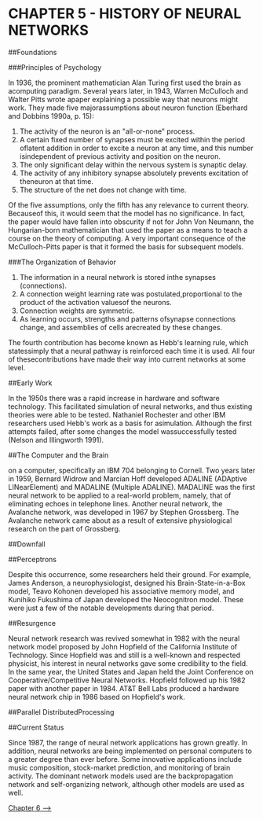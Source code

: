 # CHAPTER 5 - HISTORY OF NEURAL NETWORKS

##Foundations

###Principles of Psychology

In 1936, the prominent mathematician Alan Turing first used the brain as acomputing paradigm.  Several years later, in 1943, Warren McCulloch and Walter Pitts wrote apaper explaining a possible way that neurons might work.  They made five majorassumptions about neuron function (Eberhard and Dobbins 1990a, p. 15):

1. The activity of the neuron is an "all-or-none" process.
2. A certain fixed number of synapses must be excited within the period oflatent addition in order to excite a neuron at any time, and this number isindependent of previous activity and position on the neuron.
3. The only significant delay within the nervous system is synaptic delay.
4. The activity of any inhibitory synapse absolutely prevents excitation of theneuron at that time.
5. The structure of the net does not change with time.

Of the five assumptions, only the fifth has any relevance to current theory.  Becauseof this, it would seem that the model has no significance.  In fact, the paper would have fallen into obscurity if not for John Von Neumann, the Hungarian-born mathematician that used the paper as a means to teach a course on the theory of computing.  A very important consequence of the McCulloch-Pitts paper is that it formed the basis for subsequent models.

###The Organization of Behavior

1. The information in a neural network is stored inthe synapses (connections).
2. A connection weight learning rate was postulated,proportional to the product of the activation valuesof the neurons.
3. Connection weights are symmetric.
4. As learning occurs, strengths and patterns ofsynapse connections change, and assemblies of cells arecreated by these changes.

The fourth contribution has become known as Hebb's learning rule, which statessimply that a neural pathway is reinforced each time it is used.  All four of thesecontributions have made their way into current networks at some level.

##Early Work

In the 1950s there was a rapid increase in hardware and software technology. This facilitated simulation of neural networks, and thus existing theories were able to be tested. Nathaniel Rochester and other IBM researchers used Hebb's work as a basis for asimulation.  Although the first attempts failed, after some changes the model wassuccessfully tested (Nelson and Illingworth 1991).

##The Computer and the Brain

on a computer, specifically an IBM 704 belonging to Cornell.  Two years later in 1959, Bernard Widrow and Marcian Hoff developed ADALINE (ADAptive LINearElement) and MADALINE (Multiple ADALINE).  MADALINE was the first neural network to be applied to a real-world problem, namely, that of eliminating echoes in telephone lines. Another neural network, the Avalanche network, was developed in 1967 by Stephen Grossberg.  The Avalanche network came about as a result of extensive physiological research on the part of Grossberg.

##Downfall

##Perceptrons

Despite this occurrence, some researchers held their ground.  For example, James Anderson, a neurophysiologist, designed his Brain-State-in-a-Box model, Teavo Kohonen developed his associative memory model, and Kunihiko Fukushima of Japan developed the Neocognitron model.  These were just a few of the notable developments during that period.

##Resurgence

Neural network research was revived somewhat in 1982 with the neural network model proposed by John Hopfield of the California Institute of Technology. Since Hopfield was and still is a well-known and respected physicist, his interest in neural networks gave some credibility to the field.  In the same year, the United States and Japan held the Joint Conference on Cooperative/Competitive Neural Networks. Hopfield followed up his 1982 paper with another paper in 1984.  AT&T Bell Labs produced a hardware neural network chip in 1986 based on Hopfield's work.

##Parallel DistributedProcessing


##Current Status

Since 1987, the range of neural network applications has grown greatly.  In addition, neural networks are being implemented on personal computers to a greater degree than ever before.  Some innovative applications include music composition, stock-market prediction, and monitoring of brain activity.  The dominant network models used are the backpropagation network and self-organizing network, although other models are used as well.

[Chapter 6 -->](./ch06.md "Chapter 6 -->")
